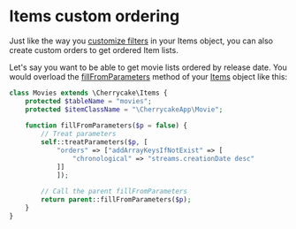 # Items custom ordering

Just like the way you [customize filters](items-custom-filters.md) in your Items object, you can also create custom orders to get ordered Item lists.

Let's say you want to be able to get movie lists ordered by release date. You would overload the [fillFromParameters](../../reference/core-classes/items/items-methods.md#fillfromparameters) method of your [Items](../../reference/core-classes/items/) object like this:

```php
class Movies extends \Cherrycake\Items {
    protected $tableName = "movies";
    protected $itemClassName = "\CherrycakeApp\Movie";
    
    function fillFromParameters($p = false) {
        // Treat parameters
        self::treatParameters($p, [
            "orders" => ["addArrayKeysIfNotExist" => [
                "chronological" => "streams.creationDate desc"
            ]]
    		]);
        
        // Call the parent fillFromParameters
        return parent::fillFromParameters($p);
    }
}
```

